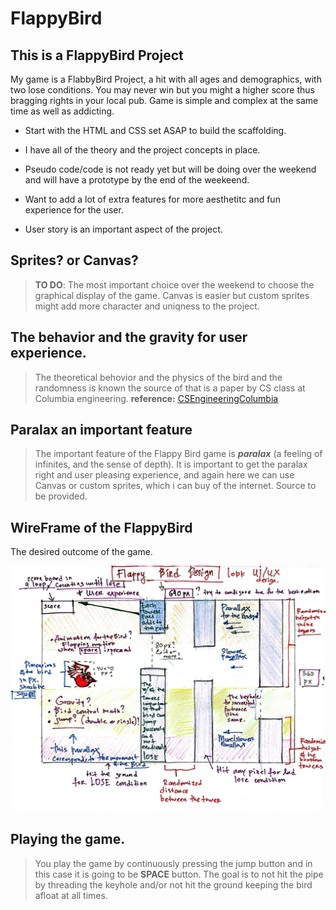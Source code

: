 # FlappyBird

## This is a FlappyBird Project 

My game is a FlabbyBird Project, a hit with all ages and demographics, with two lose conditions. You may never win but you might a higher score thus bragging rights in your local pub. Game is simple and complex at the same time as well as addicting.


* Start with the HTML and CSS set ASAP to build the scaffolding. 

* I have all of the theory and the project concepts in place.
* Pseudo code/code is not ready yet but will be doing over the weekend and will have a prototype by the end of the weekeend.
* Want to add a lot of extra features for more aesthetitc and fun experience for the user.
* User story is an important aspect of the project.


## Sprites? or Canvas?

> **TO DO**: The most important choice over the weekend to choose the graphical display of the game. Canvas is easier but custom sprites might add more character and uniqness to the project. 

## The behavior and the gravity for user experience.

> The theoretical behovior and the physics of the bird and the randomness is known the source of that is a paper by CS class at Columbia engineering. **reference:** [CSEngineeringColumbia](https://www.cs.columbia.edu/~sedwards/classes/2015/4840/reports/Flappy-Bird.pdf)

## Paralax an important feature

> The important feature of the Flappy Bird game is ***paralax*** (a feeling of infinites, and the sense of depth). It is important to get the paralax right  and user pleasing experience, and again here we can use Canvas or custom sprites, which i can buy of the internet. Source to be provided.

## WireFrame of the FlappyBird

The desired outcome of the game.

![image info](./Assets/FlappyBird%20WireFrame.jpg)

## Playing the game.

> You play the game by continuously pressing the jump button and in this case it is going to be **SPACE** button. The goal is to not hit the pipe by threading the keyhole and/or not hit the ground keeping the bird afloat at all times. 

